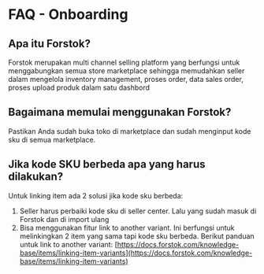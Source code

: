 # FAQ - Onboarding



## Apa itu Forstok?

Forstok merupakan multi channel selling platform yang berfungsi untuk menggabungkan semua store marketplace sehingga memudahkan seller dalam mengelola inventory management, proses order, data sales order, proses upload produk dalam satu dashbord

## Bagaimana memulai menggunakan Forstok?

Pastikan Anda sudah buka toko di marketplace dan sudah menginput kode sku di semua marketplace.

## Jika kode SKU berbeda apa yang harus dilakukan?

Untuk linking item ada 2 solusi jika kode sku berbeda:

1. Seller harus perbaiki kode sku di seller center. Lalu yang sudah masuk di Forstok dan di import ulang
2. Bisa menggunakan fitur link to another variant. Ini berfungsi untuk melinkingkan 2 item yang sama tapi kode sku berbeda. Berikut panduan untuk link to another variant: [https://docs.forstok.com/knowledge-base/items/linking-item-variants](https://docs.forstok.com/knowledge-base/items/linking-item-variants)

